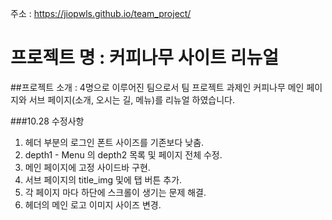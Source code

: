 주소 : https://jiopwls.github.io/team_project/

# 프로젝트 명 : 커피나무 사이트 리뉴얼

##프로젝트 소개 : 4명으로 이루어진 팀으로서 팀 프로젝트 과제인 커피나무 메인 페이지와 서브 페이지(소개, 오시는 길, 메뉴)를 리뉴얼 하였습니다.

###10.28 수정사항
1. 헤더 부분의 로그인 폰트 사이즈를 기존보다 낮춤.
2. depth1 - Menu 의 depth2 목록 및 페이지 전체 수정.
3. 메인 페이지에 고정 사이드바 구현.
4. 서브 페이지의 title_img 및에 탭 버튼 추가.
5. 각 페이지 마다 하단에 스크롤이 생기는 문제 해결.
6. 헤더의 메인 로고 이미지 사이즈 변경.

